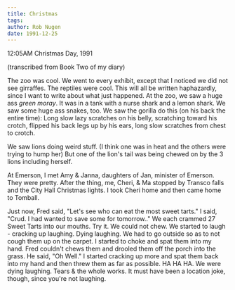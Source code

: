 ```yaml
---
title: Christmas
tags: 
author: Rob Nugen
date: 1991-12-25
---
```


<p class=date>12:05AM Christmas Day, 1991</p>

<p class=note>(transcribed from Book Two of my diary)</p>

<p>The zoo was cool.  We went to every exhibit, except that I noticed
we did not see girraffes.  The reptiles were cool.  This will all be
written haphazardly, since I want to write about what just happened.
At the zoo, we saw a huge ass <em>green moray</em>.  It was in a tank
with a nurse shark and a lemon shark.  We saw some huge ass snakes,
too.  We saw the gorilla do this (on his back the entire time): Long
slow lazy scratches on his belly, scratching toward his crotch,
flipped his back legs up by his ears, long slow scratches from chest
to crotch.

<p>We saw lions doing weird stuff.  (I think one was in heat and the
others were trying to hump her) But one of the lion's tail was being
chewed on by the 3 lions including herself.

<p>At Emerson, I met Amy & Janna, daughters of Jan, minister of
Emerson.  They were pretty.  After the thing, me, Cheri, & Ma stopped
by Transco falls and the City Hall Christmas lights.  I took Cheri
home and then came home to Tomball.

<p>Just now, Fred said, "Let's see who can eat the most sweet tarts."
I said, "Crud. I had wanted to save some for tomorrow.." We each
crammed 27 Sweet Tarts into our mouths.  Try it.  We could not chew.
We started to laugh - cracking up laughing. Dying laughing.  We had to
go outside so as to not cough them up on the carpet.  I started to
choke and spat them into my hand.  Fred couldn't chews them and
drooled them off the porch into the grass.  He said, "Oh Well."  I
started cracking up more and spat them back into my hand and then
threw them as far as possible.  HA HA HA.  We were dying laughing.
Tears & the whole works.  It must have been a location joke, though,
since you're not laughing.
